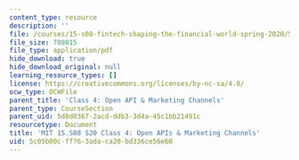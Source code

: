 ```yaml
---
content_type: resource
description: ''
file: /courses/15-s08-fintech-shaping-the-financial-world-spring-2020/5c05b00cff763adaca20bd336ce56e60_MIT15-S08S20_class4.pdf
file_size: 708015
file_type: application/pdf
hide_download: true
hide_download_original: null
learning_resource_types: []
license: https://creativecommons.org/licenses/by-nc-sa/4.0/
ocw_type: OCWFile
parent_title: 'Class 4: Open API & Marketing Channels'
parent_type: CourseSection
parent_uid: 5d8d0367-2acd-ddb3-3d4a-45c1bb21491c
resourcetype: Document
title: 'MIT 15.S08 S20 Class 4: Open APIs & Marketing Channels'
uid: 5c05b00c-ff76-3ada-ca20-bd336ce56e60
---
```

